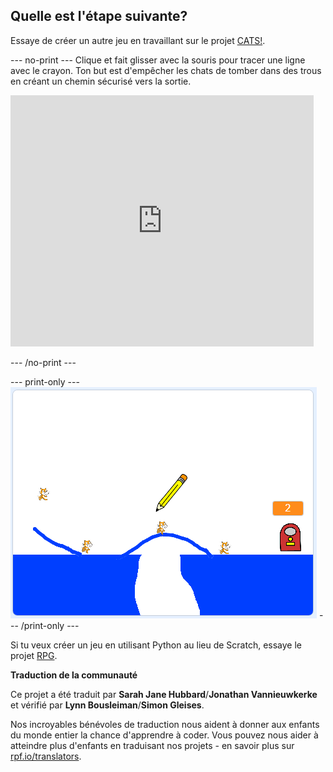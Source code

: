 ## Quelle est l'étape suivante?

Essaye de créer un autre jeu en travaillant sur le projet [CATS!](https://projects.raspberrypi.org/fr-FR/projects/cats?utm_source=pathway&utm_medium=whatnext&utm_campaign=projects).

--- no-print --- Clique et fait glisser avec la souris pour tracer une ligne avec le crayon. Ton but est d'empêcher les chats de tomber dans des trous en créant un chemin sécurisé vers la sortie.

<div class="scratch-preview">
  <iframe allowtransparency="true" width="485" height="402" src="https://scratch.mit.edu/projects/embed/253667883/?autostart=false" frameborder="0" scrolling="no"></iframe>
</div>

--- /no-print ---

--- print-only --- ![Cats finished](images/cats-finished.png) --- /print-only ---

Si tu veux créer un jeu en utilisant Python au lieu de Scratch, essaye le projet [RPG](https://projects.raspberrypi.org/fr-FR/projects/rpg?utm_source=pathway&utm_medium=whatnext&utm_campaign=projects).


**Traduction de la communauté**

Ce projet a été traduit par **Sarah Jane Hubbard**/**Jonathan Vannieuwkerke** et vérifié par **Lynn Bousleiman**/**Simon Gleises**.

Nos incroyables bénévoles de traduction nous aident à donner aux enfants du monde entier la chance d'apprendre à coder. Vous pouvez nous aider à atteindre plus d'enfants en traduisant nos projets - en savoir plus sur [rpf.io/translators](https://rpf.io/translators).
